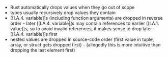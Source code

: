 - Rust automatically drops values when they go out of scope
- types usually recursively drop values they contain
- [[I.A.4. variable]]s (including function arguments) are dropped in reverse order
		- later [[I.A.4. variable]]s may contain references to earlier [[I.A.1. value]]s, so to avoid invalid references, it makes sense to drop later [[I.A.4. variable]]s first
- nested values are dropped in source-code order (first value in tuple, array, or struct gets dropped first)
		- (allegedly this is more intuitive than dropping the last element first)